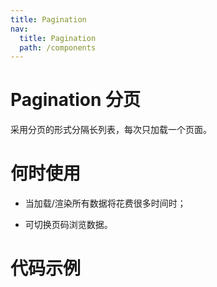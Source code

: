 ```yaml
---
title: Pagination
nav:
  title: Pagination
  path: /components
---
```


# Pagination 分页

采用分页的形式分隔长列表，每次只加载一个页面。

# 何时使用

- 当加载/渲染所有数据将花费很多时间时；

- 可切换页码浏览数据。

# 代码示例

<code src="./demos/basic.tsx" />
<code src="./demos/basic2.tsx" />
<API src="./Pagination.tsx" />
